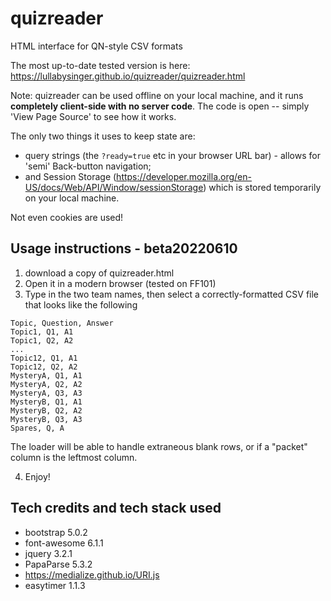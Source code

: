 # quizreader
HTML interface for QN-style CSV formats

The most up-to-date tested version is here: https://lullabysinger.github.io/quizreader/quizreader.html

Note: quizreader can be used offline on your local machine, and it runs **completely client-side with no server code**.
The code is open -- simply 'View Page Source' to see how it works.

The only two things it uses to keep state are: 
* query strings (the `?ready=true` etc in your browser URL bar) - allows for 'semi' Back-button navigation; 
* and Session Storage (https://developer.mozilla.org/en-US/docs/Web/API/Window/sessionStorage) which is stored temporarily on your local machine.

Not even cookies are used!


## Usage instructions - beta20220610

1. download a copy of quizreader.html
2. Open it in a modern browser (tested on FF101)
3. Type in the two team names, then select a correctly-formatted CSV file that looks like the following
```
Topic, Question, Answer
Topic1, Q1, A1
Topic1, Q2, A2
...
Topic12, Q1, A1
Topic12, Q2, A2
MysteryA, Q1, A1
MysteryA, Q2, A2
MysteryA, Q3, A3
MysteryB, Q1, A1
MysteryB, Q2, A2
MysteryB, Q3, A3
Spares, Q, A
```
The loader will be able to handle extraneous blank rows, or if a "packet" column is the leftmost column.

4. Enjoy!
  
## Tech credits and tech stack used
* bootstrap 5.0.2
* font-awesome 6.1.1
* jquery 3.2.1
* PapaParse 5.3.2
* https://medialize.github.io/URI.js
* easytimer 1.1.3
